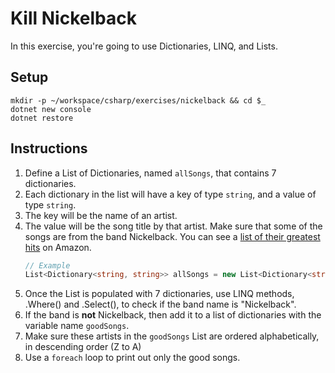 # Kill Nickelback

In this exercise, you're going to use Dictionaries, LINQ, and Lists.

## Setup

```
mkdir -p ~/workspace/csharp/exercises/nickelback && cd $_
dotnet new console
dotnet restore
```

## Instructions

1. Define a List of Dictionaries, named `allSongs`, that contains 7 dictionaries.
1. Each dictionary in the list will have a key of type `string`, and a value of type `string`.
1. The key will be the name of an artist.
1. The value will be the song title by that artist. Make sure that some of the songs are from the band Nickelback. You can see a [list of their greatest hits](https://www.amazon.com/Best-Nickelback-1/dp/B00FFERTUK/) on Amazon.
   ```cs
   // Example
   List<Dictionary<string, string>> allSongs = new List<Dictionary<string, string>>();
   ```
1. Once the List is populated with 7 dictionaries, use LINQ methods, .Where() and .Select(), to check if the band name is "Nickelback".
1. If the band is **not** Nickelback, then add it to a list of dictionaries with the variable name `goodSongs`.
1. Make sure these artists in the `goodSongs` List are ordered alphabetically, in descending order (Z to A)
1. Use a `foreach` loop to print out only the good songs.
